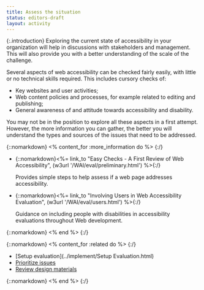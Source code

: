 ```yaml
---
title: Assess the situation
status: editors-draft
layout: activity
---
```


{:.introduction}
Exploring the current state of accessibility in your organization will help in discussions with stakeholders and management. This will also provide you with a better understanding of the scale of the challenge.

Several aspects of web accessibility can be checked fairly easily, with little or no technical skills required. This includes cursory checks of:

* Key websites and user activities;
* Web content policies and processes, for example related to editing and publishing;
* General awareness of and attitude towards accessibility and disability.

You may not be in the position to explore all these aspects in a first attempt. However, the more information you can gather, the better you will understand the types and sources of the issues that need to be addressed.

{::nomarkdown}
<% content_for :more_information do %>
{:/}

* {::nomarkdown}<%= link_to "Easy Checks - A First Review of Web Accessibility", (w3url '/WAI/eval/preliminary.html') %>{:/}

  Provides simple steps to help assess if a web page addresses accessibility.
  
* {::nomarkdown}<%= link_to "Involving Users in Web Accessibility Evaluation", (w3url '/WAI/eval/users.html') %>{:/}

  Guidance on including people with disabilities in accessibility evaluations throughout Web development.
  
{::nomarkdown}
<% end %>
{:/}

{::nomarkdown}
<% content_for :related do %>
{:/}

* [Setup evaluation](../implement/Setup Evaluation.html)
* [Prioritize issues](../implement/prioritize_issues.html)
* [Review design materials](../implement/review_design_materials.html)

{::nomarkdown}
<% end %>
{:/}

